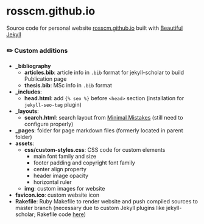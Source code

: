 # rosscm.github.io

Source code for personal website [rosscm.github.io](rosscm.gihub.io)
built with [Beautiful Jekyll](https://beautifuljekyll.com/)

### :pencil2: Custom additions

* **_bibliography**
  * **articles.bib**: article info in `.bib` format for jekyll-scholar to build Publication page
  * **thesis.bib**: MSc info in `.bib` format
* **_includes**:
  * **head.html**: add `{% seo %}` before `<head>` section (installation for `jekyll-seo-tag` plugin)
* **_layouts**:
  * **search.html**: search layout from [Minimal Mistakes](https://mmistakes.github.io/minimal-mistakes/) (still need to configure properly)
* **_pages**: folder for page markdown files (formerly located in parent folder)
* **assets**:
  * **css/custom-styles.css**: CSS code for custom elements
    * main font family and size
    * footer padding and copyright font family
    * center align property
    * header image opacity
    * horizontal ruler
  * **img**: custom images for website
* **favicon.ico**: custom website icon
* **Rakefile**: Ruby Makefile to render website and push compiled sources to master branch (necessary due to custom Jekyll plugins like jekyll-scholar; Rakefile code [here](http://ixti.net/software/2013/01/28/using-jekyll-plugins-on-github-pages.html))
